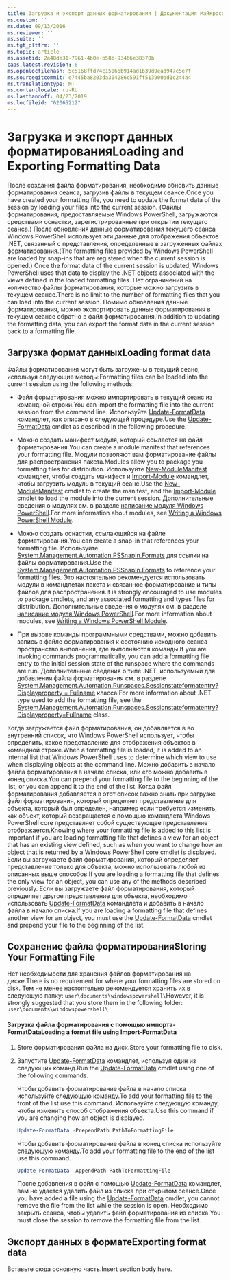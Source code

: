 ```yaml
---
title: Загрузка и экспорт данных форматирования | Документация Майкрософт
ms.custom: ''
ms.date: 09/13/2016
ms.reviewer: ''
ms.suite: ''
ms.tgt_pltfrm: ''
ms.topic: article
ms.assetid: 2a48de31-7961-4b0e-b58b-93466e38370b
caps.latest.revision: 6
ms.openlocfilehash: 5c5168ffd74c15066b914ad1b39d9ead947c5e7f
ms.sourcegitcommit: e7445ba8203da304286c591ff513900ad1c244a4
ms.translationtype: MT
ms.contentlocale: ru-RU
ms.lasthandoff: 04/23/2019
ms.locfileid: "62065212"
---
```

# <a name="loading-and-exporting-formatting-data"></a><span data-ttu-id="b092f-102">Загрузка и экспорт данных форматирования</span><span class="sxs-lookup"><span data-stu-id="b092f-102">Loading and Exporting Formatting Data</span></span>

<span data-ttu-id="b092f-103">После создания файла форматирования, необходимо обновить данные форматирования сеанса, загрузив файлы в текущем сеансе.</span><span class="sxs-lookup"><span data-stu-id="b092f-103">Once you have created your formatting file, you need to update the format data of the session by loading your files into the current session.</span></span> <span data-ttu-id="b092f-104">(Файлы форматирования, предоставляемые Windows PowerShell, загружаются средствами оснастки, зарегистрированные при открытии текущего сеанса.) После обновления данные форматирования текущего сеанса Windows PowerShell использует эти данные для отображения объектов .NET, связанный с представления, определенные в загруженных файлах форматирования.</span><span class="sxs-lookup"><span data-stu-id="b092f-104">(The formatting files provided by Windows PowerShell are loaded by snap-ins that are registered when the current session is opened.) Once the format data of the current session is updated, Windows PowerShell uses that data to display the .NET objects associated with the views defined in the loaded formatting files.</span></span> <span data-ttu-id="b092f-105">Нет ограничений на количество файлы форматирования, которые можно загрузить в текущем сеансе.</span><span class="sxs-lookup"><span data-stu-id="b092f-105">There is no limit to the number of formatting files that you can load into the current session.</span></span> <span data-ttu-id="b092f-106">Помимо обновления данные форматирования, можно экспортировать данные форматирования в текущем сеансе обратно в файл форматирования.</span><span class="sxs-lookup"><span data-stu-id="b092f-106">In addition to updating the formatting data, you can export the format data in the current session back to a formatting file.</span></span>

## <a name="loading-format-data"></a><span data-ttu-id="b092f-107">Загрузка формат данных</span><span class="sxs-lookup"><span data-stu-id="b092f-107">Loading format data</span></span>

<span data-ttu-id="b092f-108">Файлы форматирования могут быть загружены в текущий сеанс, используя следующие методы:</span><span class="sxs-lookup"><span data-stu-id="b092f-108">Formatting files can be loaded into the current session using the following methods:</span></span>

- <span data-ttu-id="b092f-109">Файл форматирования можно импортировать в текущий сеанс из командной строки.</span><span class="sxs-lookup"><span data-stu-id="b092f-109">You can import the formatting file into the current session from the command line.</span></span> <span data-ttu-id="b092f-110">Используйте [Update-FormatData](/powershell/module/Microsoft.PowerShell.Utility/Update-FormatData) командлет, как описано в следующей процедуре.</span><span class="sxs-lookup"><span data-stu-id="b092f-110">Use the [Update-FormatData](/powershell/module/Microsoft.PowerShell.Utility/Update-FormatData) cmdlet as described in the following procedure.</span></span>

- <span data-ttu-id="b092f-111">Можно создать манифест модуля, который ссылается на файл форматирования.</span><span class="sxs-lookup"><span data-stu-id="b092f-111">You can create a module manifest that references your formatting file.</span></span> <span data-ttu-id="b092f-112">Модули позволяют вам форматирование файлы для распространения пакета.</span><span class="sxs-lookup"><span data-stu-id="b092f-112">Modules allow you to package you formatting files for distribution.</span></span> <span data-ttu-id="b092f-113">Используйте [New-ModuleManifest](/powershell/module/Microsoft.PowerShell.Core/New-ModuleManifest) командлет, чтобы создать манифест и [Import-Module](/powershell/module/Microsoft.PowerShell.Core/Import-Module) командлет, чтобы загрузить модуль в текущий сеанс.</span><span class="sxs-lookup"><span data-stu-id="b092f-113">Use the [New-ModuleManifest](/powershell/module/Microsoft.PowerShell.Core/New-ModuleManifest) cmdlet to create the manifest, and the [Import-Module](/powershell/module/Microsoft.PowerShell.Core/Import-Module) cmdlet to load the module into the current session.</span></span> <span data-ttu-id="b092f-114">Дополнительные сведения о модулях см. в разделе [написание модуля Windows PowerShell](../module/writing-a-windows-powershell-module.md).</span><span class="sxs-lookup"><span data-stu-id="b092f-114">For more information about modules, see [Writing a Windows PowerShell Module](../module/writing-a-windows-powershell-module.md).</span></span>

- <span data-ttu-id="b092f-115">Можно создать оснастки, ссылающийся на файле форматирования.</span><span class="sxs-lookup"><span data-stu-id="b092f-115">You can create a snap-in that references your formatting file.</span></span> <span data-ttu-id="b092f-116">Используйте [System.Management.Automation.PSSnapIn.Formats](/dotnet/api/System.Management.Automation.PSSnapIn.Formats) для ссылки на файлы форматирования.</span><span class="sxs-lookup"><span data-stu-id="b092f-116">Use the [System.Management.Automation.PSSnapIn.Formats](/dotnet/api/System.Management.Automation.PSSnapIn.Formats) to reference your formatting files.</span></span> <span data-ttu-id="b092f-117">Это настоятельно рекомендуется использовать модули в командлетах пакета и связанное форматирование и типы файлов для распространения.</span><span class="sxs-lookup"><span data-stu-id="b092f-117">It is strongly encouraged to use modules to package cmdlets, and any associated formatting and types files for distribution.</span></span> <span data-ttu-id="b092f-118">Дополнительные сведения о модулях см. в разделе [написание модуля Windows PowerShell](../module/writing-a-windows-powershell-module.md).</span><span class="sxs-lookup"><span data-stu-id="b092f-118">For more information about modules, see [Writing a Windows PowerShell Module](../module/writing-a-windows-powershell-module.md).</span></span>

- <span data-ttu-id="b092f-119">При вызове команды программными средствами, можно добавить запись в файле форматирования к состоянию исходного сеанса пространство выполнения, где выполняются команды.</span><span class="sxs-lookup"><span data-stu-id="b092f-119">If you are invoking commands programmatically, you can add a formatting file entry to the initial session state of the runspace where the commands are run.</span></span> <span data-ttu-id="b092f-120">Дополнительные сведения о типе .NET, используемый для добавления файла форматирования см. в разделе [System.Management.Automation.Runspaces.Sessionstateformatentry? Displayproperty = Fullname](/dotnet/api/System.Management.Automation.Runspaces.SessionStateFormatEntry) класса.</span><span class="sxs-lookup"><span data-stu-id="b092f-120">For more information about .NET type used to add the formatting file, see the [System.Management.Automation.Runspaces.Sessionstateformatentry?Displayproperty=Fullname](/dotnet/api/System.Management.Automation.Runspaces.SessionStateFormatEntry) class.</span></span>

<span data-ttu-id="b092f-121">Когда загружается файл форматирования, он добавляется в во внутренний список, что Windows PowerShell использует, чтобы определить, какое представление для отображения объектов в командной строке.</span><span class="sxs-lookup"><span data-stu-id="b092f-121">When a formatting file is loaded, it is added to an internal list that Windows PowerShell uses to determine which view to use when displaying objects at the command line.</span></span> <span data-ttu-id="b092f-122">Можно добавить в начало файла форматирования в начале списка, или его можно добавить в конец списка.</span><span class="sxs-lookup"><span data-stu-id="b092f-122">You can prepend your formatting file to the beginning of the list, or you can append it to the end of the list.</span></span> <span data-ttu-id="b092f-123">Когда файл форматирования добавляется в этот список важно знать при загрузке файл форматирования, который определяет представление для объекта, который был определен, например если требуется изменить, как объект, который возвращается с помощью командлета Windows PowerShell core представляет собой существующее представление  отображается.</span><span class="sxs-lookup"><span data-stu-id="b092f-123">Knowing where your formatting file is added to this list is important if you are loading formatting file that defines a view for an object that has an existing view defined, such as when you want to change how an object that is returned by a Windows PowerShell core cmdlet is displayed.</span></span> <span data-ttu-id="b092f-124">Если вы загружаете файл форматирования, который определяет представление только для объекта, можно использовать любой из описанных выше способов.</span><span class="sxs-lookup"><span data-stu-id="b092f-124">If you are loading a formatting file that defines the only view for an object, you can use any of the methods described previously.</span></span>  <span data-ttu-id="b092f-125">Если вы загружаете файл форматирования, который определяет другое представление для объекта, необходимо использовать [Update-FormatData](/powershell/module/Microsoft.PowerShell.Utility/Update-FormatData) командлета и добавить в начало файла в начало списка.</span><span class="sxs-lookup"><span data-stu-id="b092f-125">If you are loading a formatting file that defines another view for an object, you must use the [Update-FormatData](/powershell/module/Microsoft.PowerShell.Utility/Update-FormatData) cmdlet and prepend your file to the beginning of the list.</span></span>

## <a name="storing-your-formatting-file"></a><span data-ttu-id="b092f-126">Сохранение файла форматирования</span><span class="sxs-lookup"><span data-stu-id="b092f-126">Storing Your Formatting File</span></span>

<span data-ttu-id="b092f-127">Нет необходимости для хранения файлов форматирования на диске.</span><span class="sxs-lookup"><span data-stu-id="b092f-127">There is no requirement for where your formatting files are stored on disk.</span></span> <span data-ttu-id="b092f-128">Тем не менее настоятельно рекомендуется хранить их в следующую папку: `user\documents\windowspowershell\`</span><span class="sxs-lookup"><span data-stu-id="b092f-128">However, it is strongly suggested that you store them in the following folder: `user\documents\windowspowershell\`</span></span>

#### <a name="loading-a-format-file-using-import-formatdata"></a><span data-ttu-id="b092f-129">Загрузка файла форматирования с помощью импорта-FormatData</span><span class="sxs-lookup"><span data-stu-id="b092f-129">Loading a format file using Import-FormatData</span></span>

1. <span data-ttu-id="b092f-130">Store форматирования файла на диск.</span><span class="sxs-lookup"><span data-stu-id="b092f-130">Store your formatting file to disk.</span></span>

2. <span data-ttu-id="b092f-131">Запустите [Update-FormatData](/powershell/module/Microsoft.PowerShell.Utility/Update-FormatData) командлет, используя один из следующих команд.</span><span class="sxs-lookup"><span data-stu-id="b092f-131">Run the [Update-FormatData](/powershell/module/Microsoft.PowerShell.Utility/Update-FormatData) cmdlet using one of the following commands.</span></span>

   <span data-ttu-id="b092f-132">Чтобы добавить форматирование файла в начало списка используйте следующую команду.</span><span class="sxs-lookup"><span data-stu-id="b092f-132">To add your formatting file to the front of the list use this command.</span></span> <span data-ttu-id="b092f-133">Используйте следующую команду, чтобы изменить способ отображения объекта.</span><span class="sxs-lookup"><span data-stu-id="b092f-133">Use this command if you are changing how an object is displayed.</span></span>

   ```powershell
   Update-FormatData -PrependPath PathToFormattingFile
   ```

   <span data-ttu-id="b092f-134">Чтобы добавить форматирование файла в конец списка используйте следующую команду.</span><span class="sxs-lookup"><span data-stu-id="b092f-134">To add your formatting file to the end of the list use this command.</span></span>

   ```powershell
   Update-FormatData -AppendPath PathToFormattingFile
   ```

   <span data-ttu-id="b092f-135">После добавления в файл с помощью [Update-FormatData](/powershell/module/Microsoft.PowerShell.Utility/Update-FormatData) командлет, вам не удается удалить файл из списка при открытом сеансе.</span><span class="sxs-lookup"><span data-stu-id="b092f-135">Once you have added a file using the [Update-FormatData](/powershell/module/Microsoft.PowerShell.Utility/Update-FormatData) cmdlet, you cannot remove the file from the list while the session is open.</span></span> <span data-ttu-id="b092f-136">Необходимо закрыть сеанса, чтобы удалить файл форматирования из списка.</span><span class="sxs-lookup"><span data-stu-id="b092f-136">You must close the session to remove the formatting file from the list.</span></span>

## <a name="exporting-format-data"></a><span data-ttu-id="b092f-137">Экспорт данных в формате</span><span class="sxs-lookup"><span data-stu-id="b092f-137">Exporting format data</span></span>

<span data-ttu-id="b092f-138">Вставьте сюда основную часть.</span><span class="sxs-lookup"><span data-stu-id="b092f-138">Insert section body here.</span></span>
